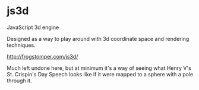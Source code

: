 js3d
====

JavaScript 3d engine

Designed as a way to play around with 3d coordinate space and rendering techniques.

http://frogstomper.com/js3d/

Much left undone here, but at minimum it's a way of seeing what Henry V's St. Crispin's Day Speech looks like if it were mapped to a sphere with a pole through it.
